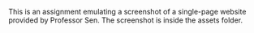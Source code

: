 This is an assignment emulating a screenshot of a single-page website provided by Professor Sen. The screenshot is inside the assets folder. 
